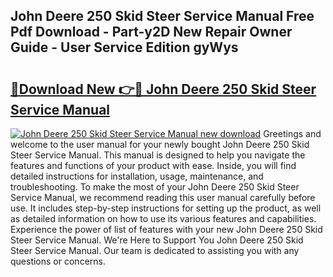 ## John Deere 250 Skid Steer Service Manual Free Pdf Download - Part-y2D New Repair Owner Guide - User Service Edition gyWys

# <h2><a href="http://bc89326.oget.top/?id=John+Deere+250+Skid+Steer+Service+Manual">🔗Download New 👉🔴 John Deere 250 Skid Steer Service Manual</a></h2>

[![John Deere 250 Skid Steer Service Manual new download](https://i.imgur.com/5g1atiW.png)](http://bc89326.oget.top/?id=John+Deere+250+Skid+Steer+Service+Manual)
Greetings and welcome to the user manual for your newly bought John Deere 250 Skid Steer Service Manual. This manual is designed to help you navigate the features and functions of your product with ease. Inside, you will find detailed instructions for installation, usage, maintenance, and troubleshooting. To make the most of your John Deere 250 Skid Steer Service Manual, we recommend reading this user manual carefully before use. It includes step-by-step instructions for setting up the product, as well as detailed information on how to use its various features and capabilities. Experience the power of list of features with your new John Deere 250 Skid Steer Service Manual. We're Here to Support You John Deere 250 Skid Steer Service Manual. Our team is dedicated to assisting you with any questions or concerns.
